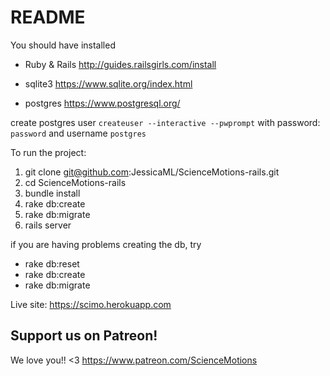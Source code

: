 # README

You should have installed

- Ruby & Rails
http://guides.railsgirls.com/install

- sqlite3
https://www.sqlite.org/index.html

- postgres
https://www.postgresql.org/

create postgres user `createuser --interactive --pwprompt` with password: `password` and username `postgres`

To run the project:

1. git clone git@github.com:JessicaML/ScienceMotions-rails.git
2. cd ScienceMotions-rails
3. bundle install
4. rake db:create
5. rake db:migrate
6. rails server

if you are having problems creating the db, try 
- rake db:reset
- rake db:create
- rake db:migrate

Live site: https://scimo.herokuapp.com


## Support us on Patreon!

We love you!! <3
https://www.patreon.com/ScienceMotions
